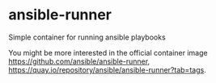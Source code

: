 # ansible-runner
Simple container for running ansible playbooks

You might be more interested in the official container image https://github.com/ansible/ansible-runner, https://quay.io/repository/ansible/ansible-runner?tab=tags.
